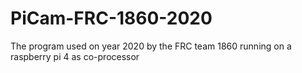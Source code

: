 # PiCam-FRC-1860-2020
The program used on year 2020 by the FRC team 1860 running on a raspberry pi 4 as co-processor
